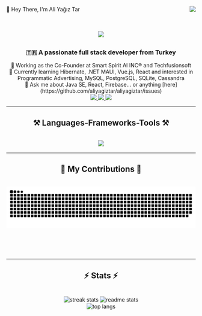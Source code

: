 👋 Hey There, I'm Ali Yağız Tar
<img align="right" src="https://visitor-badge.laobi.icu/badge?page_id=aliyagiztar.aliyagiztar" />
<h1 align="center">
    <img src="https://readme-typing-svg.herokuapp.com/?font=Righteous&size=35&center=true&vCenter=true&width=500&height=70&duration=4000&lines=Hi+There!+👋;+I'm+Ali+Yağız+Tar!;" />
</h1>
<h3 align="center">🇹🇷 A passionate full stack developer from Turkey</h3>
<div align="center">
  🔭 Working as the Co-Founder at Smart Spirit AI INC® and Techfusionsoft
  <br/>
  🌱 Currently learning Hibernate, .NET MAUI, Vue.js, React and interested in Programmatic Advertising, MySQL, PostgreSQL, SQLite, Cassandra
  <br/>
  💬 Ask me about Java SE, React, Firebase... or anything [here](https://github.com/aliyagiztar/aliyagiztar/issues)
</div>
<div align="center">
  <a href="mailto:aliyagiz.tar@gmail.com">
    <img src="https://img.shields.io/badge/Gmail-333333?style=for-the-badge&logo=gmail&logoColor=red" />
  </a>
  <a href="https://www.linkedin.com/in/aliyagiztar/" target="_blank">
    <img src="https://img.shields.io/badge/LinkedIn-0077B5?style=for-the-badge&logo=linkedin&logoColor=white" target="_blank" />
  </a>
  <a href="https://www.aliyagiztar.com/" target="_blank">
    <img src="https://img.shields.io/badge/Portfolio-FF5722?style=for-the-badge&logo=todoist&logoColor=white" target="_blank" />
  </a>
</div>
<hr/>
<h2 align="center">⚒️ Languages-Frameworks-Tools ⚒️</h2>
<br/>
<div align="center">
    <img src="https://skillicons.dev/icons?i=java,javascript,csharp,nodejs,python,dotnet,react,html,css,mongodb,git,ml,mysql,postgres,sqlite,cassandra" />
</div>
<hr/>
<div align="center">
  <h2>🐍 My Contributions 🐍</h2>
  <br>
  <img alt="snake eating my contributions" src="https://raw.githubusercontent.com/salesp07/salesp07/output/github-contribution-grid-snake.svg" />
  
  <br/><br/><br/>
<hr/>
<h2 align="center">⚡ Stats ⚡</h2>
<br/>
<div align=center>
  <img width=390 src="https://github-readme-streak-stats.herokuapp.com/?user=aliyagiztar&count_private=true&theme=react&border_radius=10" alt="streak stats"/>
  <img width=390 src="https://github-readme-stats.vercel.app/api?username=aliyagiztar&count_private=true&show_icons=true&theme=react&border_radius=10" alt="readme stats" />
  <br/>
  <img width=325 align="center" src="https://github-readme-stats.vercel.app/api/top-langs/?username=aliyagiztar&hide=HTML&langs_count=8&layout=compact&theme=react&border_radius=10&size_weight=0.5&count_weight=0.5" alt="top langs" />
</div>
<br/><br/>
